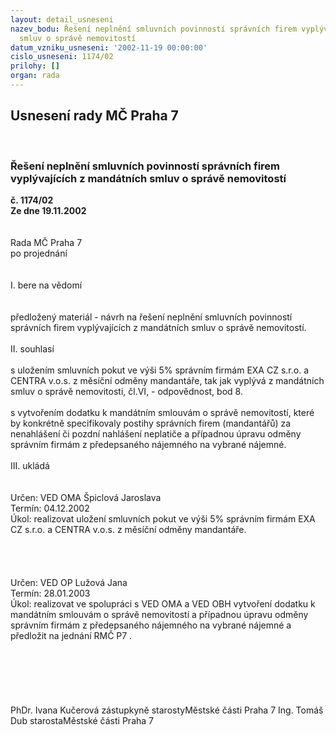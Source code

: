 ```yaml
---
layout: detail_usneseni
nazev_bodu: Řešení neplnění smluvních povinností správních firem vyplývajících z mandátních
  smluv o správě nemovitostí
datum_vzniku_usneseni: '2002-11-19 00:00:00'
cislo_usneseni: 1174/02
prilohy: []
organ: rada
---
```

<div id="ucUsn_pList" class="usn">
	<span><h2>Usnesení rady MČ Praha 7 </h2>
<br></span><div class="standBody">
<span><h3>Řešení neplnění smluvních povinností správních firem vyplývajících z mandátních smluv o správě nemovitostí</h3></span><div class="center">
		<strong>č. 1174/02</strong><br>
	</div>
<div class="center">
		<strong>Ze dne 19.11.2002</strong><br><br>
	</div>
<br>Rada MČ Praha 7<br>po projednání<br><br><br>I.	bere na vědomí<br><br> <br>předložený materiál - návrh na řešení neplnění smluvních povinností správních firem vyplývajících z mandátních smluv o správě nemovitostí.<br><br>II.	souhlasí <br><br>s uložením smluvních pokut ve výši 5% správním firmám EXA CZ s.r.o. a CENTRA v.o.s. z měsíční odměny mandantáře, tak jak vyplývá z mandátních smluv o správě nemovitosti, čl.VI, - odpovědnost, bod 8.<br><br>s vytvořením dodatku k mandátním smlouvám o správě nemovitostí, které by konkrétně specifikovaly postihy správních firem (mandantářů) za nenahlášení či pozdní nahlášení neplatiče a případnou úpravu odměny správním firmám z předepsaného nájemného na vybrané nájemné.<br><br>III.	ukládá <br><br> <br>Určen:	VED OMA Špiclová Jaroslava<br>Termín: 04.12.2002<br>Úkol:	realizovat uložení smluvních pokut ve výši 5% správním firmám EXA CZ s.r.o. a CENTRA v.o.s. z měsíční odměny mandantáře.<br> <br><br><br><br>Určen:	VED OP Lužová Jana<br>Termín: 28.01.2003<br>Úkol:	realizovat ve spolupráci s VED OMA a VED OBH vytvoření dodatku k mandátním smlouvám o správě nemovitostí a případnou úpravu odměny správním firmám z předepsaného nájemného na vybrané nájemné a předložit na jednání RMČ P7 .<br> <br><br><br><br> <br>	<br>PhDr. Ivana Kučerová zástupkyně starostyMěstské části Praha 7	Ing. Tomáš Dub starostaMěstské části Praha 7<br>	<br><br>
</div>
</div>